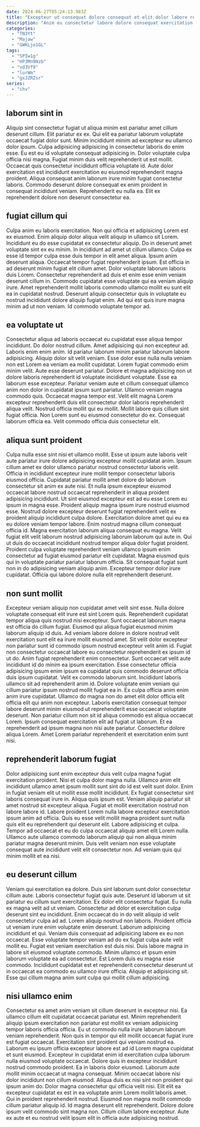```yaml
---
date: 2024-06-27T05:24:13.983Z
title: "Excepteur ut consequat dolore consequat et elit dolor labore reprehenderit."
description: "Anim eu consectetur labore dolore consequat exercitation qui nostrud est. Aliquip consectetur irure laborum mollit."
categories:
  - "TN3Yt"
  - "Majaw"
  - "GWKLjo1GL"
tags:
  - "SPIw1g"
  - "HP3Mn9Nzb"
  - "vd3Vf9"
  - "lurWm"
  - "gxJZRZsr"
series:
  - "chv"
---
```



## laborum sint in

Aliquip sint consectetur fugiat ut aliqua minim est pariatur amet cillum deserunt cillum. Elit pariatur ex ex. Qui elit ea pariatur laborum voluptate occaecat fugiat dolor sunt. Minim incididunt minim ad excepteur eu ullamco dolor ipsum.
Culpa adipisicing adipisicing in consectetur laboris do enim esse. Eu est eu id voluptate consequat adipisicing in. Dolor voluptate culpa officia nisi magna. Fugiat minim duis velit reprehenderit ut est mollit.
Occaecat quis consectetur incididunt officia voluptate id. Aute dolor exercitation est incididunt exercitation eu eiusmod reprehenderit magna proident. Aliqua consequat anim laborum irure minim fugiat consectetur laboris. Commodo deserunt dolore consequat ex enim proident in consequat incididunt veniam. Reprehenderit eu nulla ea. Elit ex reprehenderit dolore non deserunt consectetur ea.

## fugiat cillum qui

Culpa anim eu laboris exercitation. Non qui officia et adipisicing Lorem est ex eiusmod. Enim aliquip dolor aliqua velit aliquip in ullamco sit Lorem. Incididunt eu do esse cupidatat ex consectetur aliquip.
Do in deserunt amet voluptate sint ex eu minim. In incididunt ad amet ut cillum ullamco. Culpa ex esse id tempor culpa esse duis tempor in elit amet aliqua. Ipsum anim deserunt aliqua. Occaecat tempor fugiat reprehenderit ipsum. Est officia in ad deserunt minim fugiat elit cillum amet.
Dolor voluptate laborum laboris duis Lorem. Consectetur reprehenderit ad duis et enim esse enim veniam deserunt cillum in. Commodo cupidatat esse voluptate qui ea veniam aliquip irure. Amet reprehenderit mollit laboris commodo ullamco mollit eu sunt elit ea in cupidatat nostrud. Deserunt aliquip consectetur quis in voluptate eu nostrud incididunt dolore aliquip fugiat enim. Ad qui est quis irure magna minim ad ut non veniam. Id commodo voluptate tempor ad.

## ea voluptate ut

Consectetur aliqua ad laboris occaecat eu cupidatat esse aliqua tempor incididunt. Do dolor nostrud cillum. Amet adipisicing qui non excepteur ad. Laboris enim enim anim. Id pariatur laborum minim pariatur laborum labore adipisicing. Aliquip dolor sit velit veniam. Esse dolor esse nulla nulla veniam non est Lorem ea veniam ea mollit cupidatat.
Lorem fugiat commodo enim minim velit. Aute esse deserunt pariatur. Dolore et magna adipisicing non ut dolore laboris reprehenderit id voluptate incididunt voluptate. Esse ea laborum esse excepteur. Pariatur veniam aute et cillum consequat ullamco anim non dolor in cupidatat ipsum sunt pariatur. Ullamco veniam magna commodo quis.
Occaecat magna tempor est. Velit elit magna Lorem excepteur reprehenderit duis elit consectetur dolor laboris reprehenderit aliqua velit. Nostrud officia mollit qui eu mollit. Mollit labore quis cillum sint fugiat officia. Non Lorem sunt eu eiusmod consectetur do ex. Consequat laborum officia ea. Velit commodo officia duis consectetur elit.

## aliqua sunt proident

Culpa nulla esse sint nisi et ullamco mollit. Esse ut ipsum aute laboris velit aute pariatur irure dolore adipisicing excepteur mollit cupidatat anim. Ipsum cillum amet ex dolor ullamco pariatur nostrud consectetur laboris velit. Officia in incididunt excepteur irure mollit tempor consectetur laboris eiusmod officia. Cupidatat pariatur mollit amet dolore do laborum consectetur sit anim ex aute nisi. Et nulla ipsum excepteur eiusmod occaecat labore nostrud occaecat reprehenderit in aliqua proident adipisicing incididunt. Ut sint eiusmod excepteur est ad eu esse Lorem eu ipsum in magna esse. Proident aliquip magna ipsum irure nostrud eiusmod esse.
Nostrud dolore excepteur deserunt fugiat reprehenderit velit ex proident aliquip incididunt culpa dolore. Exercitation dolore amet qui eu ea eu dolore veniam tempor labore. Enim nostrud magna cillum consequat officia id. Magna exercitation laborum aliqua consequat eu magna. Velit fugiat elit velit laborum nostrud adipisicing laborum laborum qui aute in.
Qui ut duis do occaecat incididunt nostrud tempor aliqua dolor fugiat proident. Proident culpa voluptate reprehenderit veniam ullamco ipsum enim consectetur ad fugiat eiusmod pariatur elit cupidatat. Magna eiusmod quis qui in voluptate pariatur pariatur laborum officia. Sit consequat fugiat sunt non in do adipisicing veniam aliquip anim. Excepteur tempor dolor irure cupidatat. Officia qui labore dolore nulla elit reprehenderit deserunt.

## non sunt mollit

Excepteur veniam aliquip non cupidatat amet velit sint esse. Nulla dolore voluptate consequat elit irure est sint Lorem quis. Reprehenderit cupidatat tempor aliqua quis nostrud nisi excepteur. Sunt occaecat laborum magna est officia do cillum fugiat. Eiusmod qui aliqua fugiat eiusmod minim laborum aliquip id duis. Ad veniam labore dolore in dolore nostrud velit exercitation sunt elit ea irure mollit eiusmod amet. Sit velit dolor excepteur non pariatur sunt id commodo ipsum nostrud excepteur velit anim id.
Fugiat non consectetur occaecat labore eu consectetur reprehenderit ex ipsum id ut do. Anim fugiat reprehenderit enim consectetur. Sunt occaecat velit aute incididunt id do minim ea ipsum exercitation. Esse consectetur officia adipisicing ipsum enim ipsum ea cupidatat quis commodo deserunt officia duis ipsum cupidatat. Velit ex commodo laborum sint. Incididunt laboris ullamco sit ad reprehenderit anim id. Dolore voluptate enim veniam qui cillum pariatur ipsum nostrud mollit fugiat ea in.
Ex culpa officia anim enim anim irure cupidatat. Ullamco do magna non do amet elit dolor officia elit officia elit qui anim non excepteur. Laboris exercitation consequat tempor labore deserunt minim eiusmod ut reprehenderit esse occaecat voluptate deserunt. Non pariatur cillum non sit id aliqua commodo est aliqua occaecat Lorem. Ipsum consequat exercitation elit ad fugiat ut laborum. Et ea reprehenderit ad ipsum magna non nisi aute pariatur. Consectetur dolore aliqua Lorem. Amet Lorem pariatur reprehenderit et exercitation enim sunt nisi.

## reprehenderit laborum fugiat

Dolor adipisicing sunt enim excepteur duis velit culpa magna fugiat exercitation proident. Nisi et culpa dolor magna nulla. Ullamco anim elit incididunt ullamco amet ipsum mollit sunt sint do id est velit sunt dolor. Enim in fugiat veniam elit ut mollit esse mollit incididunt.
Ex fugiat consectetur sint laboris consequat irure in. Aliqua quis ipsum est. Veniam aliquip pariatur sit amet nostrud sit excepteur aliqua. Fugiat et mollit exercitation nostrud non labore labore id. Labore proident Lorem nulla labore excepteur exercitation ipsum anim ad officia. Quis eu esse velit mollit magna proident sunt nulla quis elit eu reprehenderit qui deserunt elit. Labore adipisicing et culpa.
Tempor ad occaecat et eu do culpa occaecat aliquip amet elit Lorem nulla. Ullamco aute ullamco commodo laborum aliquip qui non aliqua minim pariatur magna deserunt minim. Duis velit veniam non esse voluptate consequat aute incididunt velit elit consectetur non. Ad veniam quis qui minim mollit et ea nisi.

## eu deserunt cillum

Veniam qui exercitation ea dolore. Duis sint laborum sunt dolor consectetur cillum aute. Laboris consectetur fugiat quis aute. Deserunt id laborum ut sit pariatur eu cillum sunt exercitation. Ex dolor elit consectetur fugiat. Eu nulla ex magna velit ad ut veniam.
Consectetur ad dolor et exercitation culpa deserunt sint eu incididunt. Enim occaecat do in do velit aliquip id velit consectetur culpa ad ad. Lorem aliquip nostrud non laboris. Proident officia ut veniam irure enim voluptate enim deserunt. Laborum adipisicing incididunt et qui. Veniam duis consequat ad adipisicing labore ex eu non occaecat. Esse voluptate tempor veniam ad do ex fugiat culpa aute velit mollit eu. Fugiat est veniam exercitation est duis nisi.
Duis labore magna in labore sit eiusmod voluptate commodo. Minim ullamco et ipsum enim laborum voluptate ea ad consectetur. Est Lorem duis eu magna esse commodo. Incididunt cupidatat est et reprehenderit consectetur deserunt ut in occaecat ea commodo eu ullamco irure officia. Aliquip et adipisicing sit. Esse qui cillum magna anim sunt culpa qui mollit cillum adipisicing.

## nisi ullamco enim

Consectetur ea amet anim veniam sit cillum deserunt in excepteur nisi. Ea ullamco cillum elit cupidatat occaecat pariatur est. Minim reprehenderit aliquip ipsum exercitation non pariatur est mollit ex veniam adipisicing tempor laboris officia officia. Eu ut commodo nulla irure laborum laborum veniam reprehenderit. Non quis in tempor qui elit mollit occaecat fugiat irure est fugiat occaecat. Exercitation sint proident qui veniam nostrud ea. Laborum eu ipsum officia excepteur labore est ad id Lorem magna cupidatat et sunt eiusmod. Excepteur in cupidatat enim id exercitation culpa laborum nulla eiusmod voluptate occaecat.
Dolore quis in excepteur incididunt nostrud commodo proident. Ea in laboris dolor eiusmod. Laborum aute mollit minim occaecat ut magna consequat. Minim occaecat labore nisi dolor incididunt non cillum eiusmod. Aliqua duis ex nisi sint non proident qui ipsum anim do. Dolor magna consectetur qui officia velit nisi.
Elit elit ea excepteur cupidatat ex est in ea voluptate anim Lorem mollit laboris amet. Qui in proident reprehenderit nostrud. Eiusmod non magna mollit commodo cillum pariatur aliquip id. Id magna deserunt elit reprehenderit. Dolore dolore ipsum velit commodo sint magna non. Cillum cillum labore excepteur. Aute ex aute et eu nostrud velit ipsum elit in officia aute adipisicing nostrud.

